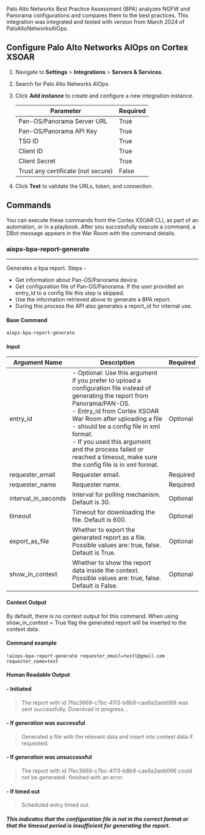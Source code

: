 Palo Alto Networks Best Practice Assessment (BPA) analyzes NGFW and Panorama configurations and compares them to the best practices.
This integration was integrated and tested with version from March 2024 of PaloAltoNetworksAIOps.

## Configure Palo Alto Networks AIOps on Cortex XSOAR

1. Navigate to **Settings** > **Integrations** > **Servers & Services**.
2. Search for Palo Alto Networks AIOps.
3. Click **Add instance** to create and configure a new integration instance.

    | **Parameter** | **Required** |
    | --- | --- |
    | Pan-OS/Panorama Server URL | True |
    | Pan-OS/Panorama API Key | True |
    | TSG ID | True |
    | Client ID | True |
    | Client Secret | True |
    | Trust any certificate (not secure) | False |

4. Click **Test** to validate the URLs, token, and connection.

## Commands

You can execute these commands from the Cortex XSOAR CLI, as part of an automation, or in a playbook.
After you successfully execute a command, a DBot message appears in the War Room with the command details.

### aiops-bpa-report-generate

***
Generates a bpa report. Steps - 
- Get information about Pan-OS/Panorama device.
- Get configuration file of Pan-OS/Panorama. If the user provided an entry_id to a config file this step is skipped.
- Use the information retrieved above to generate a BPA report.
- During this process the API also generates a report_id for internal use.

#### Base Command

`aiops-bpa-report-generate`

#### Input

| **Argument Name** | **Description** | **Required** |
| --- | --- | --- |
| entry_id | - Optional: Use this argument if you prefer to upload a configuration file instead of generating the report from Panorama/PAN-OS.<br/>- Entry_id from Cortex XSOAR War Room after uploading a file - should be a config file in xml format.<br/>- If you used this argument and the process failed or reached a timeout, make sure the config file is in xml format. | Optional | 
| requester_email | Requester email. | Required | 
| requester_name | Requester name. | Required | 
| interval_in_seconds | Interval for polling mechanism. Default is 30. | Optional | 
| timeout | Timeout for downloading the file. Default is 600. | Optional | 
| export_as_file | Whether to export the generated report as a file. Possible values are: true, false. Default is True. | Optional | 
| show_in_context | Whether to show the report data inside the context. Possible values are: true, false. Default is False. | Optional | 

#### Context Output

By default, there is no context output for this command.
When using show_in_context = True flag the generated report will be inserted to the context data.

#### Command example
```!aiops-bpa-report-generate requester_email=testl@gmail.com requester_name=test```
#### Human Readable Output

#### - Initiated

>The report with id 7fec3669-c7bc-4113-b8b9-cae6a2aeb066 was sent successfully. Download in progress...

#### - If generation was successful

> Generated a file with the relevant data and insert into context data if requested.

#### - If generation was unsuccessful

>The report with id 7fec3669-c7bc-4113-b8b9-cae6a2aeb066 could not be generated- finished with an error.

#### - If timed out

> Scheduled entry timed out.
#####  This indicates that the configuration file is not in the correct format or that the timeout period is insufficient for generating the report.
